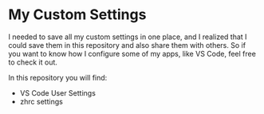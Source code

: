 # My Custom Settings

I needed to save all my custom settings in one place, and I realized that I could save them in this repository and also share them with others. So if you want to know how I configure some of my apps, like VS Code, feel free to check it out.

In this repository you will find:

- VS Code User Settings
- zhrc settings